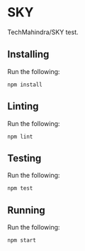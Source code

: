 # SKY
TechMahindra/SKY test.

## Installing

Run the following:

```
npm install
```

## Linting

Run the following:

```
npm lint
```

## Testing

Run the following:

```
npm test
```

## Running

Run the following:

```
npm start
```